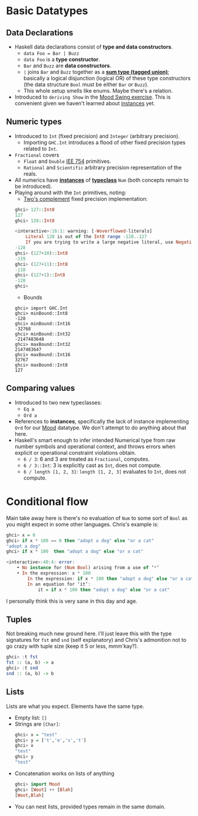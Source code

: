 # Basic Datatypes

## Data Declarations

* Haskell data declarations consist of **type and data constructors**.
    * `data Foo = Bar | Buzz`
    * `data Foo` is a **type constructor**.
    * `Bar` and `Buzz` are **data constructors**.
    * `|` joins `Bar` and `Buzz` together as a **[sum type (tagged union)](https://en.wikipedia.org/wiki/Tagged_union)**; basically a logical disjunction (logical OR) of these type constructors (the data structure `Bool` must be either `Bar` or `Buzz`).
    * This whole setup smells like enums. Maybe there's a relation.
* Introduced to `deriving Show` in the [Mood Swing exercise](exercises/solutions.md#mood). This is convenient given we haven't learned about [instances]() yet.

## Numeric types

* Introduced to `Int` (fixed precision) and `Integer` (arbitrary precision).
    * Importing `GHC.Int` introduces a flood of other fixed precision types related to `Int`.
* `Fractional` covers
    * `Float` and `Double` [IEE 754](https://en.wikipedia.org/wiki/IEEE_754) primitives.
    * `Rational` and `Scientific` arbitrary precision representation of the reals.
* All numerics have **[instances]()** of **[typeclass]()** `Num` (both concepts remain to be introduced).
* Playing around with the `Int` primitives, noting:
    * [Two's complement](https://en.wikipedia.org/wiki/Two%27s_complement) fixed precision implementation:
    ```haskell
    ghci> 127::Int8
    127
    ghci> 128::Int8

    <interactive>:16:1: warning: [-Woverflowed-literals]
        Literal 128 is out of the Int8 range -128..127
        If you are trying to write a large negative literal, use NegativeLiterals
    -128
    ghci> (127+10)::Int8
    -119
    ghci> (127+11)::Int8
    -118
    ghci> (127+1)::Int8
    -128
    ghci>
    ```
    * Bounds
    ```
    ghci> import GHC.Int
    ghci> minBound::Int8
    -128
    ghci> minBound::Int16
    -32768
    ghci> minBound::Int32
    -2147483648
    ghci> maxBound::Int32
    2147483647
    ghci> maxBound::Int16
    32767
    ghci> maxBound::Int8
    127
    ```

## Comparing values

* Introduced to two new typeclasses:
    * `Eq a`
    * `Ord a`
* References to **instances**, specifically the lack of instance implementing `Ord` for our [Mood](solutions.hs) datatype. We don't attempt to do anything about that here.
* Haskell's smart enough to infer intended Numerical type from raw number symbols and operational context, and throws errors when explicit or operational constraint violations obtain.
    * `6 / 3`: 6 and 3 are treated as `Fractional`, computes.
    * `6 / 3::Int`: 3 is explicitly cast as `Int`, does not compute.
    * `6 / length [1, 2, 3]`: `length [1, 2, 3]` evaluates to `Int`, does not compute.


# Conditional flow

Main take away here is there's no evaluation of `Num` to some sort of `Bool` as you might expect in some other languages. Chris's example is:

```haskell
ghci> x = 0
ghci> if x * 100 == 0 then "adopt a dog" else "or a cat"
"adopt a dog"
ghci> if x * 100  then "adopt a dog" else "or a cat"

<interactive>:40:4: error:
    • No instance for (Num Bool) arising from a use of ‘*’
    • In the expression: x * 100
        In the expression: if x * 100 then "adopt a dog" else "or a cat"
        In an equation for ‘it’:
            it = if x * 100 then "adopt a dog" else "or a cat"
```

I personally think this is very sane in this day and age.

## Tuples

Not breaking much new ground here. I'll just leave this with the type signatures for `fst` and `snd` (self explanatory) and Chris's admonition not to go crazy with tuple size (keep it 5 or less, mmm'kay?).
```haskell
ghci> :t fst
fst :: (a, b) -> a
ghci> :t snd
snd :: (a, b) -> b
```

## Lists

Lists are what you expect. Elements have the same type.

* Empty list: `[]`
* Strings are `[Char]`:
    ```haskell
    ghci> x = "test"
    ghci> y = ['t','e','s','t']
    ghci> x
    "test"
    ghci> y
    "test"
    ```
* Concatenation works on lists of anything
    ```haskell
    ghci> import Mood
    ghci> [Woot] ++ [Blah]
    [Woot,Blah]
    ```
* You can nest lists, provided types remain in the same domain.
